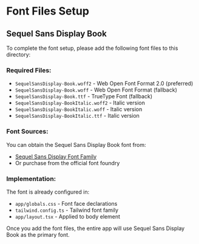 # Font Files Setup

## Sequel Sans Display Book

To complete the font setup, please add the following font files to this directory:

### Required Files:

- `SequelSansDisplay-Book.woff2` - Web Open Font Format 2.0 (preferred)
- `SequelSansDisplay-Book.woff` - Web Open Font Format (fallback)
- `SequelSansDisplay-Book.ttf` - TrueType Font (fallback)
- `SequelSansDisplay-BookItalic.woff2` - Italic version
- `SequelSansDisplay-BookItalic.woff` - Italic version
- `SequelSansDisplay-BookItalic.ttf` - Italic version

### Font Sources:

You can obtain the Sequel Sans Display Book font from:

- [Sequel Sans Display Font Family](https://www.fontshare.com/fonts/sequel-sans-display)
- Or purchase from the official font foundry

### Implementation:

The font is already configured in:

- `app/globals.css` - Font face declarations
- `tailwind.config.ts` - Tailwind font family
- `app/layout.tsx` - Applied to body element

Once you add the font files, the entire app will use Sequel Sans Display Book as the primary font.
